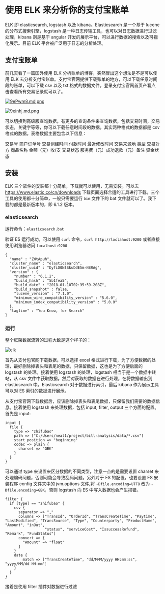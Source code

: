 # 使用 ELK 来分析你的支付宝账单

ELK 即 elasticsearch, logstash 以及 kibana。Elasticsearch 是一个基于 lucene 的分布式搜索引擎，logstash 是一种日志传输工具，也可以对日志数据进行过滤处理，kibana 则是基于 angular 开发的展示平台，可以进行数据的搜索以及可视化展示。目前 ELK 平台被广泛用于日志的分析处理。

## 支付宝账单

前几天看了一篇国外使用 ELK 分析账单的博客，突然冒出这个想法是不是可以使用 ELK 去分析支付宝账单。支付宝官网提供下载账单的地方，可以下载任意时间段的账单，可以下载 csv 以及 txt 格式的数据文件。登录支付宝官网首页产看点击查看所有交易记录就可以了。

[![9ePwm8.md.png](https://s1.ax1x.com/2018/02/03/9ePwm8.md.png)](https://imgchr.com/i/9ePwm8)

[![9einhj.md.png](https://s1.ax1x.com/2018/02/03/9einhj.md.png)](https://imgchr.com/i/9einhj)

可以切换到高级版查询数据，有更多的查询条件来查询数据，包括交易时间，交易状态，关键字等等，你可以下载任意时间段的数据。其实两种格式的数据都是 csv 格式的数据。表格数据主要包含以下信息：

交易号 商户订单号 交易创建时间  付款时间 最近修改时间 交易来源地 类型 交易对方 商品名称 金额（元）收/支 交易状态 服务费（元）成功退款（元）备注 资金状态   


## 安装

ELK 三个软件的安装都十分简单，下载就可以使用，无需安装。可以去 https://www.elastic.co/cn/downloads 下载页面选择合适的工具进行下载。三个工具的使用都十分简单，一般只需要运行 `bin` 文件下的 bat 文件就可以了。我下载的都是最新版本的，即 6.1.2 版本。

### elasticsearch
 
 运行命令：`elasticsearch.bat`
 
验证 ES 运行成功，可以使用 `curl` 命令，`curl http://loclahost:9200` 或者直接使用浏览器访问 `localhost:9200`

```
{
  "name" : "ZWtApuh",
  "cluster_name" : "elasticsearch",
  "cluster_uuid" : "DyfiD0NlSkuDdE5m-NBRAg",
  "version" : {
    "number" : "6.1.2",
    "build_hash" : "5b1fea5",
    "build_date" : "2018-01-10T02:35:59.208Z",
    "build_snapshot" : false,
    "lucene_version" : "7.1.0",
    "minimum_wire_compatibility_version" : "5.6.0",
    "minimum_index_compatibility_version" : "5.0.0"
  },
  "tagline" : "You Know, for Search"
}
```

### 运行

整个框架数据流转的过程大致是这个样子的：

![elk](https://user-images.githubusercontent.com/12164075/35777214-0596c156-09e5-11e8-924a-e0d614d007a8.gif)

首先从支付包官网下载数据，可以选择 excel 格式进行下载，为了方便数据的处理，最好删除掉表头和表尾的数据，只保留数据，这也是为了方便后面的 logstash 的处理。接着使用 logstash 的处理，logstash 相当于是一个数据中转站，从 csv 文件中获取数据，然后对获取的数据在进行处理，在将数据输出到 elasticsearch 中。Elasticsearch 对于数据进行索引，最后 kibana 作为展示工具可以对 ES 索引的数据进行展示。

从支付宝官网下载数据后，应该删除掉表头和表尾数据，只保留我们需要的数据信息。接着使用 logstash 来处理数据，包括 input, filter, output 三个方面的配置。首先是 input:
```
input {
  file {
    type => "zhifubao"
    path => ["C:/Users/neal1/project/bill-analysis/data/*.csv"]
    start_position => "beginning"
    codec => plain {
      charset => "GBK"
    }
  }
}
```

可以通过 type 来设置来区分数据的不同类型，注意一点的是需要设置 charset 来处理编码问题，否则可能会导致乱码问题。另外对于 ES 的配置，也要设置 ES 安装程序 config 文件夹中的 jvm.options 文件,将 `-Dfile.encoding=UTF8` 改为 `-Dfile.encoding=GBK`，否则 logstash 向 ES 中写入数据也会产生报错。

```
filter {
  if [type] == "zhifubao" {
    csv {
      separator => ","
      columns => ["TransId", "OrderId", "TransCreateTime", "Paytime", "LastModified", "TransSource", "Type", "Counterparty", "ProductName", "Amount", "inOut",
                  "status", "serviceCost", "IssuccessRefund", "Remark", "FundStatus"]
      convert => {
        "Amount" => "float"
      }
    } 
    date {
        match => ["TransCreateTime", "dd/MMM/yyyy HH:mm:ss", "yyyy/MM/dd HH:mm"]
    }
  }
}
```

接着是使用 filter 插件对数据进行过滤

